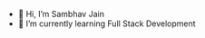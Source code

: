 - 👋 Hi, I’m Sambhav Jain
- 🌱 I’m currently learning Full Stack Development

<!---
sambhavjain-10/sambhavjain-10 is a ✨ special ✨ repository because its `README.md` (this file) appears on your GitHub profile.
You can click the Preview link to take a look at your changes.
--->
